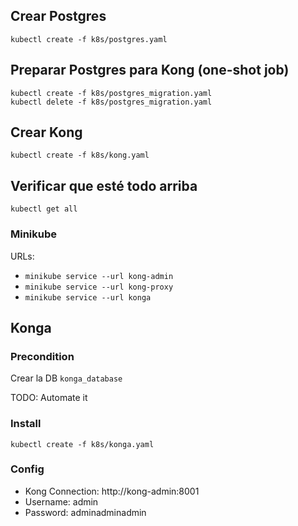 ## Crear Postgres
    kubectl create -f k8s/postgres.yaml

## Preparar Postgres para Kong (one-shot job)
    kubectl create -f k8s/postgres_migration.yaml
    kubectl delete -f k8s/postgres_migration.yaml

## Crear Kong
    kubectl create -f k8s/kong.yaml

## Verificar que esté todo arriba
    kubectl get all

### Minikube
URLs:
- `minikube service --url kong-admin`
- `minikube service --url kong-proxy`
- `minikube service --url konga`

## Konga
### Precondition
Crear la DB `konga_database`

TODO: Automate it

### Install
    kubectl create -f k8s/konga.yaml

### Config
- Kong Connection: http://kong-admin:8001
- Username: admin
- Password: adminadminadmin
